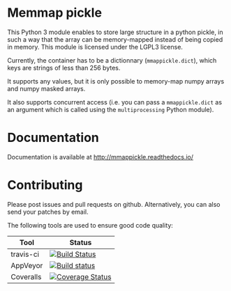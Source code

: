 Memmap pickle
=============

This Python 3 module enables to store large structure in a python pickle, 
in such a way that the array can be memory-mapped instead of being copied in memory. This module is licensed under the LGPL3 license.

Currently, the container has to be a dictionnary (`mmappickle.dict`), which keys are strings of less than 256 bytes.

It supports any values, but it is only possible to memory-map numpy arrays and numpy masked arrays.

It also supports concurrent access (i.e. you can pass a `mmappickle.dict` as an argument which is called using the `multiprocessing` Python module).

Documentation
=============

Documentation is available at http://mmappickle.readthedocs.io/

Contributing
============

Please post issues and pull requests on github. Alternatively, you can also send your patches by email.

The following tools are used to ensure good code quality:

Tool         | Status
------------ | -------------
travis-ci | [![Build Status](https://travis-ci.org/UniNE-CHYN/mmappickle.svg?branch=master)](https://travis-ci.org/UniNE-CHYN/mmappickle)
AppVeyor | [![Build status](https://ci.appveyor.com/api/projects/status/rb3b0s0u6k8vmxfx?svg=true)](https://ci.appveyor.com/project/lfasnacht/mmappickle)
Coveralls | [![Coverage Status](https://coveralls.io/repos/github/UniNE-CHYN/mmappickle/badge.svg?branch=master)](https://coveralls.io/github/UniNE-CHYN/mmappickle?branch=master)
